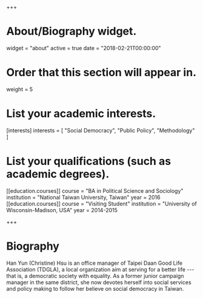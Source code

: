 +++
# About/Biography widget.
widget = "about"
active = true
date = "2018-02-21T00:00:00"

# Order that this section will appear in.
weight = 5

# List your academic interests.
[interests]
  interests = [
    "Social Democracy",
    "Public Policy",
    "Methodology"
  ]

# List your qualifications (such as academic degrees).
[[education.courses]]
  course = "BA in Political Science and Sociology"
  institution = "National Taiwan University, Taiwan"
  year = 2016
[[education.courses]]
  course = "Visiting Student"
  institution = "University of Wisconsin-Madison, USA"
  year = 2014-2015

+++

# Biography

Han Yun (Christine) Hsu is an office manager of Taipei Daan Good Life Association (TDGLA), a local organization aim at serving for a better life ---that is, a democratic society with equality. As a former junior campaign manager in the same district, she now devotes herself into social services and policy making to follow her believe on social democracy in Taiwan.
